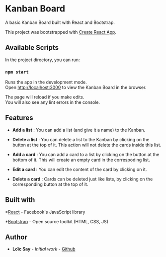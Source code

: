 # Kanban Board

A basic Kanban Board built with React and Bootstrap.

This project was bootstrapped with [Create React App](https://github.com/facebook/create-react-app).

## Available Scripts

In the project directory, you can run:

### `npm start`

Runs the app in the development mode.<br>
Open [http://localhost:3000](http://localhost:3000) to view the Kanban Board in the browser.

The page will reload if you make edits.<br>
You will also see any lint errors in the console.

## Features 

* **Add a list** : You can add a list (and give it a name) to the Kanban.

* **Delete a list** : You can delete a list to the Kanban by clicking on the button at the top of it. This action will not delete the cards inside this list.

* **Add a card** : You can add a card to a list by clicking on the button at the bottom of it. This will create an empty card in the correspoding list.

* **Edit a card** : You can edit the content of the card by clicking on it.

* **Delete a card** : Cards can be deleted just like lists, by clicking on the corresponding button at the top of it.

### 

## Built with

*[React](https://github.com/facebook/react) - Facebook's JavaScript library

*[Bootstrap](https://getbootstrap.com/) - Open source toolkit (HTML, CSS, JS)

## Author

* **Loïc Say** - *Initial work* - [Github](https://github.com/loicsay)
